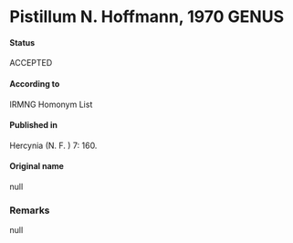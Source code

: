 Pistillum N. Hoffmann, 1970 GENUS
=======

#### Status
ACCEPTED

#### According to
IRMNG Homonym List

#### Published in
Hercynia (N. F. ) 7: 160.

#### Original name
null

### Remarks
null